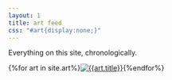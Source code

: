 ```yaml
---
layout: 1
title: art feed
css: "#art{display:none;}"
---
```

Everything on this site, chronologically.
<!--200x200 JPG90%-->

<div id="gallery">{%for art in site.art%}<a href="{{art.url}}"><img src="{%include url.html%}/assets/img/art/{{art.date|date:"%F"}}-tn.jpg" alt="{{art.title}}"/></a>{%endfor%}</div>